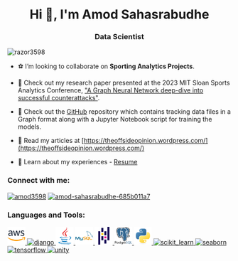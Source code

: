 <h1 align="center">Hi 👋, I'm Amod Sahasrabudhe</h1>
<h3 align="center">Data Scientist</h3>

<p align="left"> <img src="https://komarev.com/ghpvc/?username=razor3598&label=Profile%20views&color=0e75b6&style=flat" alt="razor3598" /> </p>

- ⚽ I’m looking to collaborate on **Sporting Analytics Projects**.

- 🔬 Check out my research paper presented at the 2023 MIT Sloan Sports Analytics Conference, ["A Graph Neural Network deep-dive into successful counterattacks"](https://www.sloansportsconference.com/research-papers/a-graph-neural-network-deep-dive-into-successful-counterattacks). 

- 👾 Check out the [GitHub](https://github.com/USSoccerFederation/ussf_ssac_23_soccer_gnn) repository which contains tracking data files in a Graph format along with a Jupyter Notebook script for training the models.

- 📝 Read my articles at [https://theoffsideopinion.wordpress.com/](https://theoffsideopinion.wordpress.com/)

- 📄 Learn about my experiences - [Resume](https://sahasrabudhea.sites.northeastern.edu/files/2023/04/Amod_Sahasrabudhe_Resume.pdf)


<h3 align="left">Connect with me:</h3>
<p align="left">
<a href="https://twitter.com/amod3598" target="blank"><img align="center" src="https://raw.githubusercontent.com/rahuldkjain/github-profile-readme-generator/master/src/images/icons/Social/twitter.svg" alt="amod3598" height="30" width="40" /></a>
<a href="https://linkedin.com/in/amod-sahasrabudhe-685b011a7" target="blank"><img align="center" src="https://raw.githubusercontent.com/rahuldkjain/github-profile-readme-generator/master/src/images/icons/Social/linked-in-alt.svg" alt="amod-sahasrabudhe-685b011a7" height="30" width="40" /></a>
</p>

<h3 align="left">Languages and Tools:</h3>
<p align="left"> <a href="https://aws.amazon.com" target="_blank" rel="noreferrer"> <img src="https://raw.githubusercontent.com/devicons/devicon/master/icons/amazonwebservices/amazonwebservices-original-wordmark.svg" alt="aws" width="40" height="40"/> </a> <a href="https://www.djangoproject.com/" target="_blank" rel="noreferrer"> <img src="https://cdn.worldvectorlogo.com/logos/django.svg" alt="django" width="40" height="40"/> </a> <a href="https://www.java.com" target="_blank" rel="noreferrer"> <img src="https://raw.githubusercontent.com/devicons/devicon/master/icons/java/java-original.svg" alt="java" width="40" height="40"/> </a> <a href="https://www.mysql.com/" target="_blank" rel="noreferrer"> <img src="https://raw.githubusercontent.com/devicons/devicon/master/icons/mysql/mysql-original-wordmark.svg" alt="mysql" width="40" height="40"/> </a> <a href="https://pandas.pydata.org/" target="_blank" rel="noreferrer"> <img src="https://raw.githubusercontent.com/devicons/devicon/2ae2a900d2f041da66e950e4d48052658d850630/icons/pandas/pandas-original.svg" alt="pandas" width="40" height="40"/> </a> <a href="https://www.postgresql.org" target="_blank" rel="noreferrer"> <img src="https://raw.githubusercontent.com/devicons/devicon/master/icons/postgresql/postgresql-original-wordmark.svg" alt="postgresql" width="40" height="40"/> </a> <a href="https://www.python.org" target="_blank" rel="noreferrer"> <img src="https://raw.githubusercontent.com/devicons/devicon/master/icons/python/python-original.svg" alt="python" width="40" height="40"/> </a> <a href="https://scikit-learn.org/" target="_blank" rel="noreferrer"> <img src="https://upload.wikimedia.org/wikipedia/commons/0/05/Scikit_learn_logo_small.svg" alt="scikit_learn" width="40" height="40"/> </a> <a href="https://seaborn.pydata.org/" target="_blank" rel="noreferrer"> <img src="https://seaborn.pydata.org/_images/logo-mark-lightbg.svg" alt="seaborn" width="40" height="40"/> </a> <a href="https://www.tensorflow.org" target="_blank" rel="noreferrer"> <img src="https://www.vectorlogo.zone/logos/tensorflow/tensorflow-icon.svg" alt="tensorflow" width="40" height="40"/> </a> <a href="https://unity.com/" target="_blank" rel="noreferrer"> <img src="https://www.vectorlogo.zone/logos/unity3d/unity3d-icon.svg" alt="unity" width="40" height="40"/> </a> </p>
